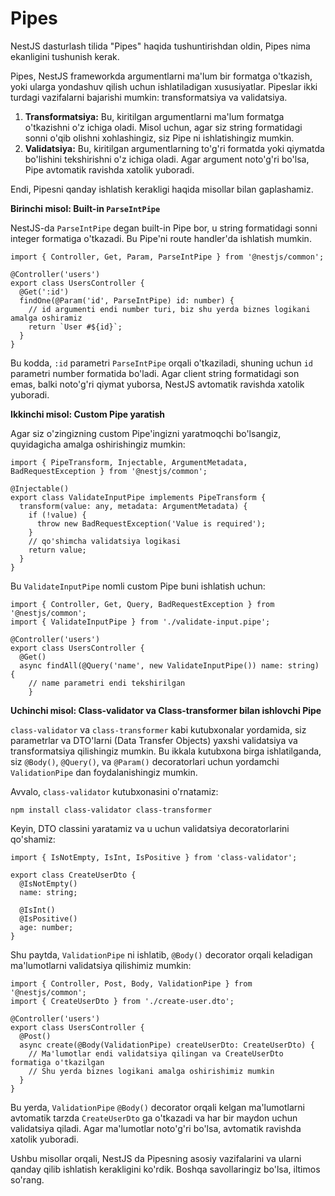 # Pipes

NestJS dasturlash tilida "Pipes" haqida tushuntirishdan oldin, Pipes nima ekanligini tushunish kerak.

Pipes, NestJS frameworkda argumentlarni ma'lum bir formatga o'tkazish, yoki ularga yondashuv qilish uchun ishlatiladigan xususiyatlar. Pipeslar ikki turdagi vazifalarni bajarishi mumkin: transformatsiya va validatsiya.

1. **Transformatsiya:** Bu, kiritilgan argumentlarni ma'lum formatga o'tkazishni o'z ichiga oladi. Misol uchun, agar siz string formatidagi sonni o'qib olishni xohlashingiz, siz Pipe ni ishlatishingiz mumkin.
2. **Validatsiya:** Bu, kiritilgan argumentlarning to'g'ri formatda yoki qiymatda bo'lishini tekshirishni o'z ichiga oladi. Agar argument noto'g'ri bo'lsa, Pipe avtomatik ravishda xatolik yuboradi.

Endi, Pipesni qanday ishlatish kerakligi haqida misollar bilan gaplashamiz.

**Birinchi misol: Built-in `ParseIntPipe`**

NestJS-da `ParseIntPipe` degan built-in Pipe bor, u string formatidagi sonni integer formatiga o'tkazadi. Bu Pipe'ni route handler'da ishlatish mumkin.

```tsx
import { Controller, Get, Param, ParseIntPipe } from '@nestjs/common';

@Controller('users')
export class UsersController {
  @Get(':id')
  findOne(@Param('id', ParseIntPipe) id: number) {
    // id argumenti endi number turi, biz shu yerda biznes logikani amalga oshiramiz
    return `User #${id}`;
  }
}

```

Bu kodda, `:id` parametri `ParseIntPipe` orqali o'tkaziladi, shuning uchun `id` parametri number formatida bo'ladi. Agar client string formatidagi son emas, balki noto'g'ri qiymat yuborsa, NestJS avtomatik ravishda xatolik yuboradi.

**Ikkinchi misol: Custom Pipe yaratish**

Agar siz o'zingizning custom Pipe'ingizni yaratmoqchi bo'lsangiz, quyidagicha amalga oshirishingiz mumkin:

```tsx
import { PipeTransform, Injectable, ArgumentMetadata, BadRequestException } from '@nestjs/common';

@Injectable()
export class ValidateInputPipe implements PipeTransform {
  transform(value: any, metadata: ArgumentMetadata) {
    if (!value) {
      throw new BadRequestException('Value is required');
    }
    // qo'shimcha validatsiya logikasi
    return value;
  }
}

```

Bu `ValidateInputPipe` nomli custom Pipe buni ishlatish uchun:

```tsx
import { Controller, Get, Query, BadRequestException } from '@nestjs/common';
import { ValidateInputPipe } from './validate-input.pipe';

@Controller('users')
export class UsersController {
  @Get()
  async findAll(@Query('name', new ValidateInputPipe()) name: string) {
    // name parametri endi tekshirilgan
	}
```

**Uchinchi misol: Class-validator va Class-transformer bilan ishlovchi Pipe**

`class-validator` va `class-transformer` kabi kutubxonalar yordamida, siz parametrlar va DTO'larni (Data Transfer Objects) yaxshi validatsiya va transformatsiya qilishingiz mumkin. Bu ikkala kutubxona birga ishlatilganda, siz `@Body()`, `@Query()`, va `@Param()` decoratorlari uchun yordamchi `ValidationPipe` dan foydalanishingiz mumkin.

Avvalo, `class-validator` kutubxonasini o'rnatamiz:

```tsx
npm install class-validator class-transformer

```

Keyin, DTO classini yaratamiz va u uchun validatsiya decoratorlarini qo'shamiz:

```tsx
import { IsNotEmpty, IsInt, IsPositive } from 'class-validator';

export class CreateUserDto {
  @IsNotEmpty()
  name: string;

  @IsInt()
  @IsPositive()
  age: number;
}

```

Shu paytda, `ValidationPipe` ni ishlatib, `@Body()` decorator orqali keladigan ma'lumotlarni validatsiya qilishimiz mumkin:

```tsx
import { Controller, Post, Body, ValidationPipe } from '@nestjs/common';
import { CreateUserDto } from './create-user.dto';

@Controller('users')
export class UsersController {
  @Post()
  async create(@Body(ValidationPipe) createUserDto: CreateUserDto) {
    // Ma'lumotlar endi validatsiya qilingan va CreateUserDto formatiga o'tkazilgan
    // Shu yerda biznes logikani amalga oshirishimiz mumkin
  }
}

```

Bu yerda, `ValidationPipe` `@Body()` decorator orqali kelgan ma'lumotlarni avtomatik tarzda `CreateUserDto` ga o'tkazadi va har bir maydon uchun validatsiya qiladi. Agar ma'lumotlar noto'g'ri bo'lsa, avtomatik ravishda xatolik yuboradi.

Ushbu misollar orqali, NestJS da Pipesning asosiy vazifalarini va ularni qanday qilib ishlatish kerakligini ko'rdik. Boshqa savollaringiz bo'lsa, iltimos so'rang.